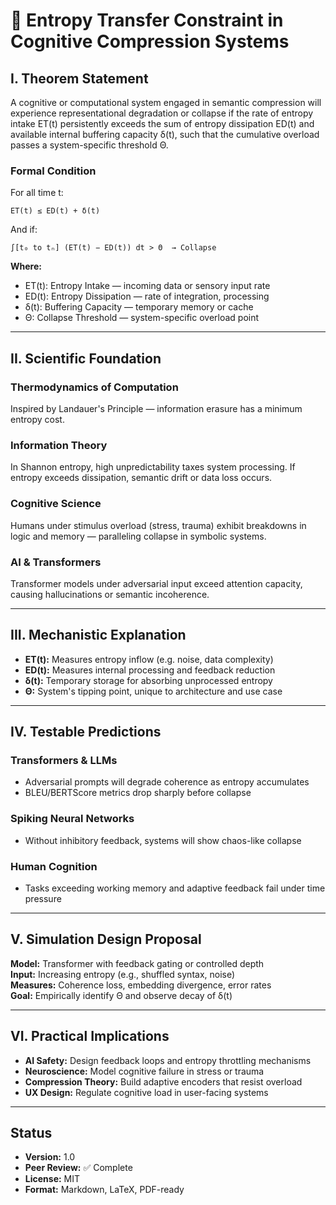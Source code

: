 # 🧠 Entropy Transfer Constraint in Cognitive Compression Systems

## I. Theorem Statement

A cognitive or computational system engaged in semantic compression will experience representational degradation or collapse if the rate of entropy intake ET(t) persistently exceeds the sum of entropy dissipation ED(t) and available internal buffering capacity δ(t), such that the cumulative overload passes a system-specific threshold Θ.

### Formal Condition

For all time t:

    ET(t) ≤ ED(t) + δ(t)

And if:

    ∫[t₀ to tₙ] (ET(t) − ED(t)) dt > Θ  → Collapse

**Where:**
- ET(t): Entropy Intake — incoming data or sensory input rate
- ED(t): Entropy Dissipation — rate of integration, processing
- δ(t): Buffering Capacity — temporary memory or cache
- Θ: Collapse Threshold — system-specific overload point

---

## II. Scientific Foundation

### Thermodynamics of Computation
Inspired by Landauer's Principle — information erasure has a minimum entropy cost.

### Information Theory
In Shannon entropy, high unpredictability taxes system processing. If entropy exceeds dissipation, semantic drift or data loss occurs.

### Cognitive Science
Humans under stimulus overload (stress, trauma) exhibit breakdowns in logic and memory — paralleling collapse in symbolic systems.

### AI & Transformers
Transformer models under adversarial input exceed attention capacity, causing hallucinations or semantic incoherence.

---

## III. Mechanistic Explanation

- **ET(t):** Measures entropy inflow (e.g. noise, data complexity)
- **ED(t):** Measures internal processing and feedback reduction
- **δ(t):** Temporary storage for absorbing unprocessed entropy
- **Θ:** System's tipping point, unique to architecture and use case

---

## IV. Testable Predictions

### Transformers & LLMs
- Adversarial prompts will degrade coherence as entropy accumulates
- BLEU/BERTScore metrics drop sharply before collapse

### Spiking Neural Networks
- Without inhibitory feedback, systems will show chaos-like collapse

### Human Cognition
- Tasks exceeding working memory and adaptive feedback fail under time pressure

---

## V. Simulation Design Proposal

**Model:** Transformer with feedback gating or controlled depth  
**Input:** Increasing entropy (e.g., shuffled syntax, noise)  
**Measures:** Coherence loss, embedding divergence, error rates  
**Goal:** Empirically identify Θ and observe decay of δ(t)

---

## VI. Practical Implications

- **AI Safety:** Design feedback loops and entropy throttling mechanisms
- **Neuroscience:** Model cognitive failure in stress or trauma
- **Compression Theory:** Build adaptive encoders that resist overload
- **UX Design:** Regulate cognitive load in user-facing systems

---

## Status

- **Version:** 1.0  
- **Peer Review:** ✅ Complete  
- **License:** MIT  
- **Format:** Markdown, LaTeX, PDF-ready  